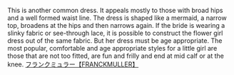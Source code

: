 This is another common dress. It appeals mostly to those with broad hips and a well formed waist line. The dress is shaped like a mermaid, a narrow top, broadens at the hips and then narrows again. If the bride is wearing a slinky fabric or see-through lace, it is possible to construct the flower girl dress out of the same fabric. But her dress must be age appropriate. The most popular, comfortable and age appropriate styles for a little girl are those that are not too fitted, are fun and frilly and end at mid calf or at the knee.
 <a href="http://www.metal-pointus.com/upload/jpshopoutlet.asp?cheap=products.php?cid=209" title="フランクミュラー【FRANCKMULLER】">フランクミュラー【FRANCKMULLER】</a>